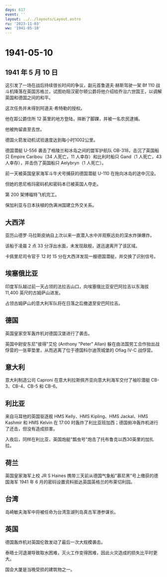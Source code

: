 ```yaml
---
days: 617
event: ''
layout: ../../layouts/Layout.astro
ru: '2023-11-03'
ww: '1941-05-10'
---
```


# 1941-05-10

## 1941 年 5 月 10 日

这引发了一场在战后持续很长时间的争议，副元首鲁道夫·赫斯驾驶一架 Bf 110
战斗机降落在英国苏格兰，试图劝阻汉密尔顿公爵将他介绍给乔治六世国王，以调解英国和德国之间的和平。

这次任务并未得到阿道夫·希特勒的授权。

他在距公爵住所 12 英里的地方登陆，摔断了脚踝，并被一名农民逮捕。

他被拘留直至去世。

德国火箭发动机试验速度达到每小时1002公里。

德国潜艇 U-556 袭击了格陵兰和冰岛之间的盟军护航队 OB-318，击沉了英国船只
Empire Caribou（34 人死亡，11 人幸存）和比利时船只 Gand（1 人死亡，43
人幸存），并击伤了英国船只 Aelybryn（1 人死亡）。

前一天被英国皇家海军斗牛犬号捕获的德国潜艇 U-110 在拖向冰岛的途中沉没。

但她的恩尼格玛密码机和密码本已被英国人夺走。

第 200 架博福特飞机完工。

保加利亚与日本扶植的伪满洲国建立外交关系。

## 大西洋

亚历山德罗·马拉斯皮纳自上次以来一直潜入水中并观察远处的深水炸弹爆炸。

该船于凌晨 2 点 33 分浮出水面，未发现敌舰，遂迅速离开了该区域。

卡佩里尼司令官于 12 时 15 分在大西洋发现一艘德国潜艇，并交换了识别信号。

## 埃塞俄比亚

印度军队越过前一天占领的法拉吉山口，向埃塞俄比亚安巴阿拉吉以东海拔
11,400 英尺的古姆萨山进发。

占领古姆萨山的意大利军队将在日落之后撤退至安巴阿拉吉。

## 德国

英国皇家空军轰炸机对德国汉堡进行了袭击。

英国中尉安东尼"彼得"艾伦 (Anthony "Peter" Allan)
躲在由法国劳工合作抬出战俘营的一张草垫里，从而逃离了位于德国科尔迪茨城堡的
Oflag IV-C 战俘营。

## 意大利

意大利制造公司 Caproni 在意大利拉斯佩齐亚向意大利海军交付了袖珍潜艇
CB-3、CB-4、CB-5 和 CB-6。

## 利比亚

来自马耳他的英国驱逐舰 HMS Kelly、HMS Kipling、HMS Jackal、HMS Kashmir
和 HMS Kelvin 在 17:00
时轰炸了利比亚班加西；德国俯冲轰炸机进行了还击，但没有造成损害。

入夜后，同样在利比亚，英国炮艇"瓢虫号"炮击了托布鲁克以西30英里的加扎拉。

## 荷兰

英国皇家海军上校 JR S Haines
携带三天前从德国气象船"慕尼黑"号上缴获的德国海军 1941 年 6
月的密码设置资料抵达英国英格兰的布莱切利园。

## 台湾

岛崎敏夫海军中将被任命为台湾澎湖列岛真古军港参谋长。

## 英国

德国轰炸机对英国伦敦发动了最后一次大规模袭击。

泰晤士河退潮导致取水困难，灭火工作变得困难，因此火灾造成的损失比平时更大。

国会大厦是当晚受损的建筑物之一。